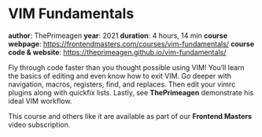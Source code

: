 # VIM Fundamentals

**author**: ThePrimeagen
**year**: 2021
**duration**: 4 hours, 14 min
**course webpage**: https://frontendmasters.com/courses/vim-fundamentals/
**course code & website**: https://theprimeagen.github.io/vim-fundamentals/

Fly through code faster than you thought possible using VIM! You’ll learn the basics of editing and even know how to exit VIM. Go deeper with navigation, macros, registers, find, and replaces. Then edit your vimrc plugins along with quickfix lists. Lastly, see **ThePrimeagen** demonstrate his ideal VIM workflow.

This course and others like it are available as part of our **Frontend Masters** video subscription.
